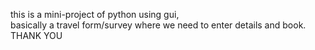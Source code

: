 this is a mini-project of python using gui,
<br>
basically a travel form/survey where we need to enter details and book.
<br>
THANK YOU
